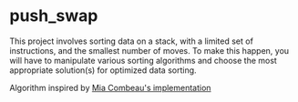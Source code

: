 # push_swap
This project involves sorting data on a stack, with a limited set of instructions, and the smallest number of moves. To make this happen, you will have to manipulate various sorting algorithms and choose the most appropriate solution(s) for optimized data sorting.

Algorithm inspired by [Mia Combeau's implementation](https://github.com/mcombeau/push_swap)
